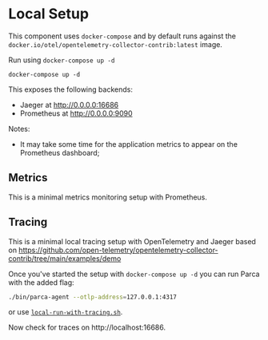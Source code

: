 # Local Setup

This component uses `docker-compose` and by default runs against the `docker.io/otel/opentelemetry-collector-contrib:latest` image.

Run using `docker-compose up -d`

```shell
docker-compose up -d
```

This exposes the following backends:

- Jaeger at http://0.0.0.0:16686
- Prometheus at http://0.0.0.0:9090

Notes:

- It may take some time for the application metrics to appear on the Prometheus dashboard;

## Metrics

This is a minimal metrics monitoring setup with Prometheus.

## Tracing

This is a minimal local tracing setup with OpenTelemetry and Jaeger based on https://github.com/open-telemetry/opentelemetry-collector-contrib/tree/main/examples/demo

Once you've started the setup with `docker-compose up -d` you can run Parca with the added flag:

```bash
./bin/parca-agent --otlp-address=127.0.0.1:4317
```

or use [`local-run-with-tracing.sh`](../local-run-with-tracing.sh).

Now check for traces on http://localhost:16686.
